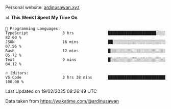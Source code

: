Personal website: [ardinusawan.xyz](https://ardinusawan.xyz)

<!--START_SECTION:waka-->
📊 **This Week I Spent My Time On** 

```text
💬 Programming Languages: 
TypeScript               3 hrs               █████████████████████░░░░   82.60 % 
JSON                     16 mins             ██░░░░░░░░░░░░░░░░░░░░░░░   07.56 % 
Bash                     12 mins             █░░░░░░░░░░░░░░░░░░░░░░░░   05.72 % 
Text                     9 mins              █░░░░░░░░░░░░░░░░░░░░░░░░   04.12 % 

🔥 Editors: 
VS Code                  3 hrs 38 mins       █████████████████████████   100.00 % 
```


 Last Updated on 19/02/2025 08:26:49 UTC
<!--END_SECTION:waka-->
Data taken from https://wakatime.com/@ardinusawan
